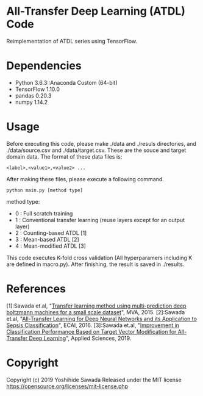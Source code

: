# All-Transfer Deep Learning (ATDL) Code
Reimplementation of ATDL series using TensorFlow. 

# Dependencies
- Python 3.6.3::Anaconda Custom (64-bit)
- TensorFlow 1.10.0
- pandas 0.20.3
- numpy 1.14.2

# Usage
Before executing this code, please make ./data and ./resuls directories, and ./data/source.csv and ./data/target.csv. These are the souce and target domain data. The format of these data files is: 

`<label>,<value1>,<value2> ...`

After making these files, please execute a following command.

`python main.py [method type]`

method type:
- 0 : Full scratch training
- 1 : Conventional transfer learning (reuse layers except for an output layer)
- 2 : Counting-based ATDL [1]
- 3 : Mean-based ATDL [2]
- 4 : Mean-modified ATDL [3]

This code executes K-fold cross validation (All hyperparamers including K are defined in macro.py). After finishing, the result is saved in ./results.

# References
[1]:Sawada et.al, "[Transfer learning method using multi-prediction deep boltzmann machines for a small scale dataset](http://www.mva-org.jp/Proceedings/2015USB/papers/05-21.pdf)", MVA, 2015.
[2]:Sawada et.al, "[All-Transfer Learning for Deep Neural Networks and its Application to Sepsis Classification](https://arxiv.org/abs/1711.04450)", ECAI, 2016.
[3]:Sawada et.al, "[Improvement in Classification Performance Based on Target Vector Modification for All-Transfer Deep Learning](https://www.mdpi.com/2076-3417/9/1/128)", Applied Sciences, 2019.


# Copyright
Copyright (c) 2019 Yoshihide Sawada
Released under the MIT license
https://opensource.org/licenses/mit-license.php
